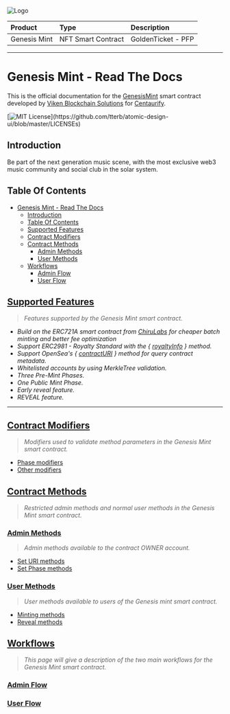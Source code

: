 ![Logo](https://www.centaurify.com/_next/image?url=%2Fimg%2Flogo%2Fcentaurify-logo.svg&w=1920&q=75)

| Product       | Type               | Description                |
| :--------     | :-------           | :------------------------- |
| Genesis Mint  | NFT Smart Contract | GoldenTicket  - PFP        |

---

# Genesis Mint - Read The Docs

This is the official documentation for the [GenesisMint](GenesisMint.sol) smart contract developed by [Viken Blockchain Solutions](https://www.vikenblockchain.com) for [Centaurify](https://www.centaurify.com).

[![MIT License](https://img.shields.io/apm/l/atomic-design-ui.svg?)](https://github.com/tterb/atomic-design-ui/blob/master/LICENSEs)

## Introduction

Be part of the next generation music scene, with the most exclusive web3 music community and social club in the solar system.

## Table Of Contents

- [Genesis Mint - Read The Docs](#genesis-mint---read-the-docs)
  - [Introduction](#introduction)
  - [Table Of Contents](#table-of-contents)
  - [Supported Features](#supported-features)
  - [Contract Modifiers](#contract-modifiers)
  - [Contract Methods](#contract-methods)
    - [Admin Methods](#admin-methods)
    - [User Methods](#user-methods)
  - [Workflows](#workflows)
    - [Admin Flow](#admin-flow)
    - [User Flow](#user-flow)

## [Supported Features](Supported_features.md#supported-features)

> _Features supported by the Genesis Mint smart contract._

- _Build on the ERC721A smart contract from [ChiruLabs](https://www.erc721a.org/) for cheaper batch minting and better fee optimization_
- _Support ERC2981 - Royalty Standard with the { [royaltyInfo](https://eips.ethereum.org/EIPS/eip-2981) } method._
- _Support OpenSea's { [contractURI](https://docs.opensea.io/docs/contract-level-metadata) } method for query contract metadata._
- _Whitelisted accounts by using MerkleTree validation._
- _Three Pre-Mint Phases._
- _One Public Mint Phase._
- _Early reveal feature._  
- _REVEAL feature._

---

## [Contract Modifiers](Modifiers.md#contract-modifiers)

> _Modifiers used to validate method parameters in the Genesis Mint smart contract._

- [Phase modifiers](Modifiers.md#phase-modifiers)
- [Other modifiers](Modifiers.md#other-modifiers)

## [Contract Methods](#contract-methods)

> _Restricted admin methods and normal user methods in the Genesis Mint smart contract._

### [Admin Methods](Methods_admin.md#admin-methods)

> _Admin methods available to the contract OWNER account._

- [Set URI methods](Methods_admin.md#set-uri-methods)
- [Set Phase methods](Methods_admin.md#set-phase-methods)

### [User Methods](Methods_user.md#user-methods)

> _User methods available to users of the Genesis mint smart contract._

- [Minting methods](Methods_user.md#mint-methods)
- [Reveal methods](Methods_user.md#reveal-methods)

## [Workflows](WorkFlows.md#workflows)

> _This page will give a description of the two main workflows for the Genesis Mint smart contract._

### [Admin Flow](WorkFlows.md#admin-flow)

### [User Flow](WorkFlows.md#user-flow)